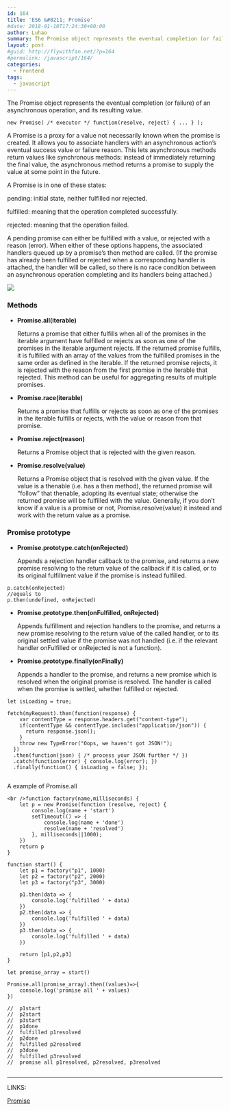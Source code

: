 ```yaml
---
id: 164
title: 'ES6 &#8211; Promise'
#date: 2018-01-10T17:24:30+00:00
author: Luhao
summary: The Promise object represents the eventual completion (or failure) of an asynchronous operation, and its resulting value.
layout: post
#guid: http://flywithfan.net/?p=164
#permalink: /javascript/164/
categories:
  - Frontend
tags:
  - javascript
---
```

The Promise object represents the eventual completion (or failure) of an asynchronous operation, and its resulting value.

<pre class="line-numbers prism-highlight" data-start="1"><code class="language-javascript">new Promise( /* executor */ function(resolve, reject) { ... } );
</code></pre>

A Promise is a proxy for a value not necessarily known when the promise is created. It allows you to associate handlers with an asynchronous action&#8217;s eventual success value or failure reason. This lets asynchronous methods return values like synchronous methods: instead of immediately returning the final value, the asynchronous method returns a promise to supply the value at some point in the future.

A Promise is in one of these states:

pending: initial state, neither fulfilled nor rejected.
  
fulfilled: meaning that the operation completed successfully.
  
rejected: meaning that the operation failed.
  
A pending promise can either be fulfilled with a value, or rejected with a reason (error). When either of these options happens, the associated handlers queued up by a promise&#8217;s then method are called. (If the promise has already been fulfilled or rejected when a corresponding handler is attached, the handler will be called, so there is no race condition between an asynchronous operation completing and its handlers being attached.)

![](https://cdn.rawgit.com/Vectaio/a76330b025baf9bcdf07cb46e5a9ef9e/raw/26c4213a93dee1c39611dcd0ec12625811b20a26/js-promise.svg)

### Methods

  * **Promise.all(iterable)**
  
    Returns a promise that either fulfills when all of the promises in the iterable argument have fulfilled or rejects as soon as one of the promises in the iterable argument rejects. If the returned promise fulfills, it is fulfilled with an array of the values from the fulfilled promises in the same order as defined in the iterable. If the returned promise rejects, it is rejected with the reason from the first promise in the iterable that rejected. This method can be useful for aggregating results of multiple promises.</p> 
  * **Promise.race(iterable)**
  
    Returns a promise that fulfills or rejects as soon as one of the promises in the iterable fulfills or rejects, with the value or reason from that promise.

  * **Promise.reject(reason)**
  
    Returns a Promise object that is rejected with the given reason.

  * **Promise.resolve(value)**
  
    Returns a Promise object that is resolved with the given value. If the value is a thenable (i.e. has a then method), the returned promise will &#8220;follow&#8221; that thenable, adopting its eventual state; otherwise the returned promise will be fulfilled with the value. Generally, if you don&#8217;t know if a value is a promise or not, Promise.resolve(value) it instead and work with the return value as a promise.

### Promise prototype

  * **Promise.prototype.catch(onRejected)**
  
    Appends a rejection handler callback to the promise, and returns a new promise resolving to the return value of the callback if it is called, or to its original fulfillment value if the promise is instead fulfilled.

<pre class="line-numbers prism-highlight" data-start="1"><code class="language-javascript">p.catch(onRejected)
//equals to 
p.then(undefined, onRejected) 
</code></pre>

  * **Promise.prototype.then(onFulfilled, onRejected)**
  
    Appends fulfillment and rejection handlers to the promise, and returns a new promise resolving to the return value of the called handler, or to its original settled value if the promise was not handled (i.e. if the relevant handler onFulfilled or onRejected is not a function).
  * **Promise.prototype.finally(onFinally)**
  
    Appends a handler to the promise, and returns a new promise which is resolved when the original promise is resolved. The handler is called when the promise is settled, whether fulfilled or rejected.

<pre class="line-numbers prism-highlight" data-start="1"><code class="language-javascript">let isLoading = true;

fetch(myRequest).then(function(response) {
    var contentType = response.headers.get("content-type");
    if(contentType && contentType.includes("application/json")) {
      return response.json();
    }
    throw new TypeError("Oops, we haven't got JSON!");
  })
  .then(function(json) { /* process your JSON further */ })
  .catch(function(error) { console.log(error); })
  .finally(function() { isLoading = false; });

</code></pre>

A example of Promise.all

<pre class="line-numbers prism-highlight" data-start="1"><code class="language-javascript">&lt;br />function factory(name,milliseconds) {
    let p = new Promise(function (resolve, reject) {
        console.log(name + 'start')
        setTimeout(() =&gt; {
            console.log(name + 'done')
            resolve(name + 'resolved')
        }, milliseconds||1000);
    })
    return p
}

function start() {
    let p1 = factory("p1", 1000)
    let p2 = factory("p2", 2000)
    let p3 = factory("p3", 3000)

    p1.then(data =&gt; {
        console.log('fulfilled ' + data)
    })
    p2.then(data =&gt; {
        console.log('fulfilled ' + data)
    })
    p3.then(data =&gt; {
        console.log('fulfilled ' + data)
    })

    return [p1,p2,p3]
}

let promise_array = start()

Promise.all(promise_array).then((values)=&gt;{
    console.log('promise all ' + values)
})

//  p1start
//  p2start
//  p3start
//  p1done
//  fulfilled p1resolved
//  p2done
//  fulfilled p2resolved
//  p3done
//  fulfilled p3resolved
//  promise all p1resolved, p2resolved, p3resolved

</code></pre>

* * *

LINKS:

[Promise](https://developer.mozilla.org/en-US/docs/Web/JavaScript/Reference/Global_Objects/Promise)